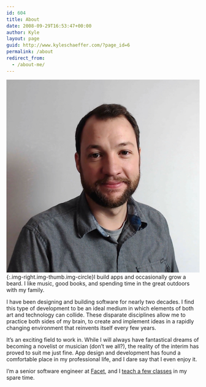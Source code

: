 ```yaml
---
id: 604
title: About
date: 2008-09-29T16:53:47+00:00
author: Kyle
layout: page
guid: http://www.kyleschaeffer.com/?page_id=6
permalink: /about
redirect_from:
  - /about-me/
---
```

![Kyle Schaeffer](/assets/img/Kyle-Instructor.jpg){:.img-right.img-thumb.img-circle}I build apps and occasionally grow a beard. I like music, good books, and spending time in the great outdoors with my family.

I have been designing and building software for nearly two decades. I find this type of development to be an ideal medium in which elements of both art and technology can collide. These disparate disciplines allow me to practice both sides of my brain, to create and implement ideas in a rapidly changing environment that reinvents itself every few years.

It’s an exciting field to work in. While I will always have fantastical dreams of becoming a novelist or musician (don’t we all?), the reality of the interim has proved to suit me just fine. App design and development has found a comfortable place in my professional life, and I dare say that I even enjoy it.

I’m a senior software engineer at [Facet](https://facet.ai/), and I [teach a few classes](/courses) in my spare time.
